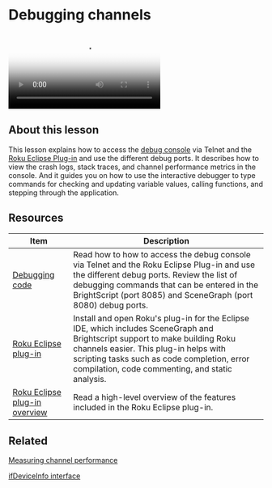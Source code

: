 # Debugging channels

<video title="Roku SceneGraph Developers: Debugging channels" poster="https://image.roku.com/ZHZscHItMTc2/rsg-unit7-debugging.png">
    <source src="https://image.roku.com/ZHZscHItMTc2/rsg-unit7-debugger-v2.mp4">
</video>

## About this lesson

This lesson explains how to access the [debug console](/docs/developer-program/debugging/debugging-channels.md) via Telnet and the [Roku Eclipse Plug-in](https://devtools.web.roku.com/ide/eclipse/plugin) and use the different debug ports. It describes how to view the crash logs, stack traces, and channel performance metrics in the console. And it guides you on how to use the interactive debugger to type commands for checking and updating variable values, calling functions, and stepping through the application.

## Resources

| Item                                                         | Description                                                  |
| ------------------------------------------------------------ | ------------------------------------------------------------ |
| [Debugging code](/docs/developer-program/debugging/debugging-channels.md) | Read how to how to access the debug console via Telnet and the Roku Eclipse Plug-in and use the different debug ports. Review the list of debugging commands that can be entered in the BrightScript (port 8085) and SceneGraph (port 8080) debug ports. |
| [Roku Eclipse plug-in](https://devtools.web.roku.com/ide/eclipse/plugin) | Install and open Roku's plug-in for the Eclipse IDE, which includes SceneGraph and Brightscript support to make building Roku channels easier. This plug-in helps with scripting tasks such as code completion, error compilation, code commenting, and static analysis. |
| [Roku Eclipse plug-in overview](/docs/developer-program/getting-started/ide-support.md) | Read a high-level overview of the features included in the Roku Eclipse plug-in. |

## Related

[Measuring channel performance](docs/developer-program/performance-guide/measuring-channel-performance.md)

[ifDeviceInfo interface](/docs/references/brightscript/interfaces/ifdeviceinfo.md)

